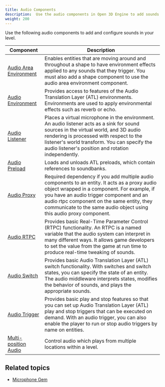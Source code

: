 ```yaml
---
title: Audio Components
description:  Use the audio components in Open 3D Engine to add sounds to your level.
weight: 200
---
```


Use the following audio components to add and configure sounds in your level.

| Component | Description |
| --- | --- |
| [Audio Area Environment](/docs/user-guide/components/reference/audio/area-environment) | Enables entities that are moving around and throughout a shape to have environment effects applied to any sounds that they trigger. You must also add a shape component to use the audio area environment component. |
| [Audio Environment](/docs/user-guide/components/reference/audio/environment) | Provides access to features of the Audio Translation Layer (ATL) environments. Environments are used to apply environmental effects such as reverb or echo. |
| [Audio Listener](/docs/user-guide/components/reference/audio/listener) | Places a virtual microphone in the environment. An audio listener acts as a sink for sound sources in the virtual world, and 3D audio rendering is processed with respect to the listener's world transform. You can specify the audio listener's position and rotation independently. |
| [Audio Preload](/docs/user-guide/components/reference/audio/preload) | Loads and unloads ATL preloads, which contain references to soundbanks. |
| [Audio Proxy](/docs/user-guide/components/reference/audio/proxy) | Required dependency if you add multiple audio components to an entity. It acts as a proxy audio object wrapped in a component. For example, if you have an audio trigger component and an audio rtpc component on the same entity, they communicate to the same audio object using this audio proxy component. |
| [Audio RTPC](/docs/user-guide/components/reference/audio/rtpc) | Provides basic Real-Time Parameter Control (RTPC) functionality. An RTPC is a named variable that the audio system can interpret in many different ways. It allows game developers to set the value from the game at run time to produce real-time tweaking of sounds. |
| [Audio Switch](/docs/user-guide/components/reference/audio/switch) | Provides basic Audio Translation Layer (ATL) switch functionality. With switches and switch states, you can specify the state of an entity. The audio middleware interprets states, modifies the behavior of sounds, and plays the appropriate sounds. |
| [Audio Trigger](/docs/user-guide/components/reference/audio/trigger) | Provides basic play and stop features so that you can set up Audio Translation Layer (ATL) play and stop triggers that can be executed on demand. With an audio trigger, you can also enable the player to run or stop audio triggers by name on entities. |
| [Multi-position Audio](/docs/user-guide/components/reference/audio/multi-position) | Control audio which plays from multiple locations within a level. |

## Related topics

* [Microphone Gem](/docs/user-guide/gems/reference/audio/microphone)

